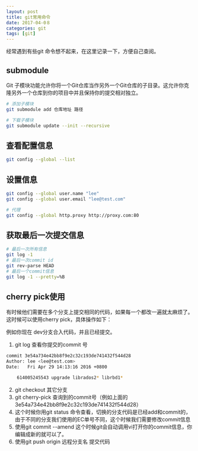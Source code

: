 ```yaml
---
layout: post
title: git常用命令
date: 2017-04-0８
categories: git
tags: [git]
---
```


经常遇到有些git 命令想不起来，在这里记录一下，方便自己查阅。

## submodule
Git 子模块功能允许你将一个Git仓库当作另外一个Git仓库的子目录。这允许你克隆另外一个仓库到你的项目中并且保持你的提交相对独立。

```bash
# 添加子模块
git submodule add 仓库地址 路径

# 下载子模块
git submodule update --init --recursive
```

## 查看配置信息
```bash
git config --global --list
```

## 设置信息
```bash
git config --global user.name "lee"
git config --global user.email "lee@test.com"

# 代理
git config --global http.proxy http://proxy.com:80
```

## 获取最后一次提交信息
```bash
# 最后一次所有信息
git log -1
# 最后一次commit id
git rev-parse HEAD
# 最后一个commit信息
git log -1 --pretty=%B
```

## cherry pick使用
有时候他们需要在多个分支上提交相同的代码，如果每一个都改一遍就太麻烦了。
这时候可以使用cherry pick，具体操作如下：


例如你现在 dev分支合入代码，并且已经提交。
1. git log 查看你提交的commit 号
```bash
commit 3e54a734e42bb8f9e2c32c193de741432f544d28
Author: lee <lee@test.com>
Date:   Fri Apr 29 14:13:16 2016 +0800

    614005245543 upgrade librados2* librbd1*
```
2. git checkout 其它分支
3. git cherry-pick 查询到的commit号（例如上面的3e54a734e42bb8f9e2c32c193de741432f544d28）
4. 这个时候你用git status 命令查看，切换的分支代码是已经add和commit的，由于不同的分支我们使用的EC单号不同，这个时候我们需要修改commit信息
5. 使用git commit --amend 这个时候git会自动调用vi打开你的commit信息，你编辑成新的就可以了。
6. 使用git push origin 远程分支名 提交代码

